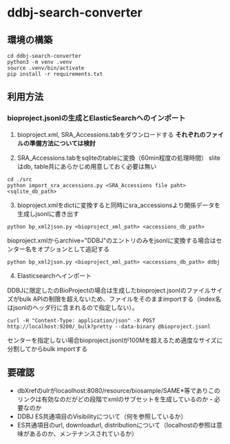 # ddbj-search-converter


## 環境の構築

```
cd ddbj-search-converter
python3 -m venv .venv
source .venv/bin/activate
pip install -r requirements.txt
```

## 利用方法

### bioproject.jsonlの生成とElasticSearchへのインポート

1. bioproject.xml, SRA_Accessions.tabをダウンロードする
__それぞれのファイルの準備方法については検討__

2. SRA_Accessions.tabをsqliteのtableに変換（60min程度の処理時間）
sliteはdb, table共にあらかじめ用意しておく必要は無い

```
cd ./src
python import_sra_accessions.py <SRA_Accessions file paht> <sqlite_db_path>
```

3. bioproject.xmlをdictに変換すると同時にsra_accessionsより関係データを生成しjsonlに書き出す

```
python bp_xml2json.py <bioproject_xml_path> <accessions_db_path> 
```

bioproject.xmlからarchive="DDBJ"のエントリのみをjsonlに変換する場合はセンター名をオプションとして追記する
```
python bp_xml2json.py <bioproject_xml_path> <accessions_db_path> ddbj
```

4. Elasticsearchへインポート

DDBJに限定したのBioProjectの場合は生成したbioproject.jsonlのファイルサイズがbulk APIの制限を超えないため、ファイルをそのままimportする（index名はjsonlのヘッダ行に含まれるので指定しない）。

```
curl -H "Content-Type: application/json" -X POST http://localhost:9200/_bulk?pretty --data-binary @bioproject.jsonl
```

センターを指定しない場合bioproject.jsonlが100Mを超えるため適度なサイズに分割してからbulk importする


## 要確認
- dbXrefのulrがlocaolhost:8080/resource/biosample/SAME*等でありこのリンクは有効なのだがどの段階でxmlのサブセットを生成しているのか・必要なのか
- DDBJ ES共通項目のVisibilityについて（何を参照しているか）
- ES共通項目のurl, downloadurl, distributionについて（localhostの参照は意味があるのか、メンテナンスされているか）

